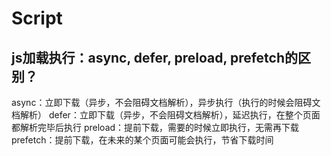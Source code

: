 # Script

## js加载执行：async, defer, preload, prefetch的区别？

async：立即下载（异步，不会阻碍文档解析），异步执行（执行的时候会阻碍文档解析）
defer：立即下载（异步，不会阻碍文档解析），延迟执行，在整个页面都解析完毕后执行
preload：提前下载，需要的时候立即执行，无需再下载
prefetch：提前下载，在未来的某个页面可能会执行，节省下载时间
